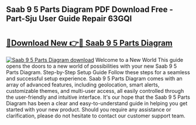 ## Saab 9 5 Parts Diagram PDF Download Free - Part-Sju User Guide Repair 63GQI

# <h2><a href="http://dfqu73v.blite.top/?on=Saab+9+5+Parts+Diagram">🔗Download New 👉🔴 Saab 9 5 Parts Diagram</a></h2>

[![Saab 9 5 Parts Diagram download](https://i.imgur.com/lujVjoI.png)](http://dfqu73v.blite.top/?on=Saab+9+5+Parts+Diagram)
Welcome to a New World This guide opens the doors to a new world of possibilities with your new Saab 9 5 Parts Diagram. Step-by-Step Setup Guide Follow these steps for a seamless and successful setup experience. Saab 9 5 Parts Diagram comes with an array of advanced features, including geolocation, smart alerts, customizable themes, and multi-user access, all easily controlled through the user-friendly and intuitive interface. It's our hope that the Saab 9 5 Parts Diagram has been a clear and easy-to-understand guide in helping you get started with your new product. Should you require any assistance or clarification, please do not hesitate to contact our customer support team.
